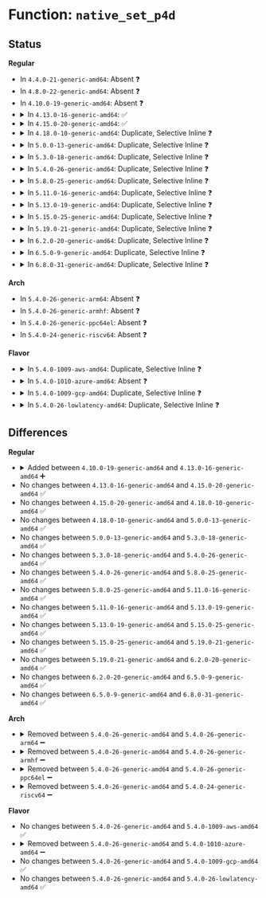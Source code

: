 # Function: <code>native_set_p4d</code>

## Status
<b>Regular</b>
<ul>
<li>
In <code>4.4.0-21-generic-amd64</code>: Absent ❓
</li>
<li>
In <code>4.8.0-22-generic-amd64</code>: Absent ❓
</li>
<li>
In <code>4.10.0-19-generic-amd64</code>: Absent ❓
</li>
<li>
<details>
<summary>In <code>4.13.0-16-generic-amd64</code>: ✅</summary>

```c
void native_set_p4d(p4d_t * p4dp, p4d_t p4d)
```

```json
{
  "name": "native_set_p4d",
  "collision_type": "Unique Static",
  "inline_type": "No",
  "funcs": [
    {
      "addr": 18446744071579265632,
      "name": "native_set_p4d",
      "external": false,
      "loc": "arch/x86/include/asm/pgtable_64.h:133",
      "file": "arch/x86/kernel/paravirt.c",
      "inline": "seen, unknown",
      "caller_inline": [],
      "caller_func": []
    }
  ],
  "symbols": [
    {
      "addr": 18446744071579265632,
      "name": "native_set_p4d",
      "section": ".text",
      "bind": "STB_LOCAL",
      "size": 9
    }
  ]
}
```
</details>
</li>
<li>
<details>
<summary>In <code>4.15.0-20-generic-amd64</code>: ✅</summary>

```c
void native_set_p4d(p4d_t * p4dp, p4d_t p4d)
```

```json
{
  "name": "native_set_p4d",
  "collision_type": "Unique Static",
  "inline_type": "No",
  "funcs": [
    {
      "addr": 18446744071579283680,
      "name": "native_set_p4d",
      "external": false,
      "loc": "arch/x86/include/asm/pgtable_64.h:219",
      "file": "arch/x86/kernel/paravirt.c",
      "inline": "seen, unknown",
      "caller_inline": [],
      "caller_func": []
    }
  ],
  "symbols": [
    {
      "addr": 18446744071579283680,
      "name": "native_set_p4d",
      "section": ".text",
      "bind": "STB_LOCAL",
      "size": 36
    }
  ]
}
```
</details>
</li>
<li>
<details>
<summary>In <code>4.18.0-10-generic-amd64</code>: Duplicate, Selective Inline ❓</summary>

```c
void native_set_p4d(p4d_t * p4dp, p4d_t p4d)
```

```json
{
  "name": "native_set_p4d",
  "collision_type": "Static Duplication",
  "inline_type": "Selective",
  "funcs": [
    {
      "addr": 18446744071579295088,
      "name": "native_set_p4d",
      "external": false,
      "loc": "arch/x86/include/asm/pgtable_64.h:220",
      "file": "arch/x86/kernel/paravirt.c",
      "inline": "seen, unknown",
      "caller_inline": [],
      "caller_func": []
    },
    {
      "addr": 18446744071602897239,
      "name": "native_set_p4d",
      "external": false,
      "loc": "arch/x86/include/asm/pgtable_64.h:220",
      "file": "arch/x86/mm/mem_encrypt_identity.c",
      "inline": "declared, inlined",
      "caller_inline": [
        "arch/x86/mm/mem_encrypt_identity.c:sme_prepare_pgd"
      ],
      "caller_func": []
    }
  ],
  "symbols": [
    {
      "addr": 18446744071579295088,
      "name": "native_set_p4d",
      "section": ".text",
      "bind": "STB_LOCAL",
      "size": 30
    }
  ]
}
```
</details>
</li>
<li>
<details>
<summary>In <code>5.0.0-13-generic-amd64</code>: Duplicate, Selective Inline ❓</summary>

```c
void native_set_p4d(p4d_t * p4dp, p4d_t p4d)
```

```json
{
  "name": "native_set_p4d",
  "collision_type": "Static Duplication",
  "inline_type": "Selective",
  "funcs": [
    {
      "addr": 18446744071579319408,
      "name": "native_set_p4d",
      "external": false,
      "loc": "arch/x86/include/asm/pgtable_64.h:136",
      "file": "arch/x86/kernel/paravirt.c",
      "inline": "seen, unknown",
      "caller_inline": [],
      "caller_func": []
    },
    {
      "addr": 18446744071604694623,
      "name": "native_set_p4d",
      "external": false,
      "loc": "arch/x86/include/asm/pgtable_64.h:136",
      "file": "arch/x86/mm/mem_encrypt_identity.c",
      "inline": "declared, inlined",
      "caller_inline": [
        "arch/x86/mm/mem_encrypt_identity.c:sme_prepare_pgd"
      ],
      "caller_func": []
    }
  ],
  "symbols": [
    {
      "addr": 18446744071579319408,
      "name": "native_set_p4d",
      "section": ".text",
      "bind": "STB_LOCAL",
      "size": 30
    }
  ]
}
```
</details>
</li>
<li>
<details>
<summary>In <code>5.3.0-18-generic-amd64</code>: Duplicate, Selective Inline ❓</summary>

```c
void native_set_p4d(p4d_t * p4dp, p4d_t p4d)
```

```json
{
  "name": "native_set_p4d",
  "collision_type": "Static Duplication",
  "inline_type": "Selective",
  "funcs": [
    {
      "addr": 18446744071579334624,
      "name": "native_set_p4d",
      "external": false,
      "loc": "arch/x86/include/asm/pgtable_64.h:136",
      "file": "arch/x86/kernel/paravirt.c",
      "inline": "seen, unknown",
      "caller_inline": [],
      "caller_func": []
    },
    {
      "addr": 18446744071604794646,
      "name": "native_set_p4d",
      "external": false,
      "loc": "arch/x86/include/asm/pgtable_64.h:136",
      "file": "arch/x86/mm/mem_encrypt_identity.c",
      "inline": "declared, inlined",
      "caller_inline": [
        "arch/x86/mm/mem_encrypt_identity.c:sme_prepare_pgd"
      ],
      "caller_func": []
    }
  ],
  "symbols": [
    {
      "addr": 18446744071579334624,
      "name": "native_set_p4d",
      "section": ".text",
      "bind": "STB_LOCAL",
      "size": 30
    }
  ]
}
```
</details>
</li>
<li>
<details>
<summary>In <code>5.4.0-26-generic-amd64</code>: Duplicate, Selective Inline ❓</summary>

```c
void native_set_p4d(p4d_t * p4dp, p4d_t p4d)
```

```json
{
  "name": "native_set_p4d",
  "collision_type": "Static Duplication",
  "inline_type": "Selective",
  "funcs": [
    {
      "addr": 18446744071579338832,
      "name": "native_set_p4d",
      "external": false,
      "loc": "arch/x86/include/asm/pgtable_64.h:136",
      "file": "arch/x86/kernel/paravirt.c",
      "inline": "seen, unknown",
      "caller_inline": [],
      "caller_func": []
    },
    {
      "addr": 18446744071604820369,
      "name": "native_set_p4d",
      "external": false,
      "loc": "arch/x86/include/asm/pgtable_64.h:136",
      "file": "arch/x86/mm/mem_encrypt_identity.c",
      "inline": "declared, inlined",
      "caller_inline": [
        "arch/x86/mm/mem_encrypt_identity.c:sme_prepare_pgd"
      ],
      "caller_func": []
    }
  ],
  "symbols": [
    {
      "addr": 18446744071579338832,
      "name": "native_set_p4d",
      "section": ".text",
      "bind": "STB_LOCAL",
      "size": 30
    }
  ]
}
```
</details>
</li>
<li>
<details>
<summary>In <code>5.8.0-25-generic-amd64</code>: Duplicate, Selective Inline ❓</summary>

```c
void native_set_p4d(p4d_t * p4dp, p4d_t p4d)
```

```json
{
  "name": "native_set_p4d",
  "collision_type": "Static Duplication",
  "inline_type": "Selective",
  "funcs": [
    {
      "addr": 18446744071579368528,
      "name": "native_set_p4d",
      "external": false,
      "loc": "arch/x86/include/asm/pgtable_64.h:142",
      "file": "arch/x86/kernel/paravirt.c",
      "inline": "seen, unknown",
      "caller_inline": [],
      "caller_func": []
    },
    {
      "addr": 18446744071609158764,
      "name": "native_set_p4d",
      "external": false,
      "loc": "arch/x86/include/asm/pgtable_64.h:142",
      "file": "arch/x86/mm/mem_encrypt_identity.c",
      "inline": "declared, inlined",
      "caller_inline": [
        "arch/x86/mm/mem_encrypt_identity.c:sme_prepare_pgd"
      ],
      "caller_func": []
    }
  ],
  "symbols": [
    {
      "addr": 18446744071579368528,
      "name": "native_set_p4d",
      "section": ".text",
      "bind": "STB_LOCAL",
      "size": 47
    }
  ]
}
```
</details>
</li>
<li>
<details>
<summary>In <code>5.11.0-16-generic-amd64</code>: Duplicate, Selective Inline ❓</summary>

```c
void native_set_p4d(p4d_t * p4dp, p4d_t p4d)
```

```json
{
  "name": "native_set_p4d",
  "collision_type": "Static Duplication",
  "inline_type": "Selective",
  "funcs": [
    {
      "addr": 18446744071579367536,
      "name": "native_set_p4d",
      "external": false,
      "loc": "arch/x86/include/asm/pgtable_64.h:142",
      "file": "arch/x86/kernel/paravirt.c",
      "inline": "seen, unknown",
      "caller_inline": [],
      "caller_func": []
    },
    {
      "addr": 18446744071612229362,
      "name": "native_set_p4d",
      "external": false,
      "loc": "arch/x86/include/asm/pgtable_64.h:142",
      "file": "arch/x86/mm/mem_encrypt_identity.c",
      "inline": "declared, inlined",
      "caller_inline": [
        "arch/x86/mm/mem_encrypt_identity.c:sme_prepare_pgd"
      ],
      "caller_func": []
    }
  ],
  "symbols": [
    {
      "addr": 18446744071579367536,
      "name": "native_set_p4d",
      "section": ".text",
      "bind": "STB_LOCAL",
      "size": 47
    }
  ]
}
```
</details>
</li>
<li>
<details>
<summary>In <code>5.13.0-19-generic-amd64</code>: Duplicate, Selective Inline ❓</summary>

```c
void native_set_p4d(p4d_t * p4dp, p4d_t p4d)
```

```json
{
  "name": "native_set_p4d",
  "collision_type": "Static Duplication",
  "inline_type": "Selective",
  "funcs": [
    {
      "addr": 18446744071579371744,
      "name": "native_set_p4d",
      "external": false,
      "loc": "arch/x86/include/asm/pgtable_64.h:142",
      "file": "arch/x86/kernel/paravirt.c",
      "inline": "seen, unknown",
      "caller_inline": [],
      "caller_func": []
    },
    {
      "addr": 18446744071614370118,
      "name": "native_set_p4d",
      "external": false,
      "loc": "arch/x86/include/asm/pgtable_64.h:142",
      "file": "arch/x86/mm/mem_encrypt_identity.c",
      "inline": "declared, inlined",
      "caller_inline": [
        "arch/x86/mm/mem_encrypt_identity.c:sme_prepare_pgd"
      ],
      "caller_func": []
    }
  ],
  "symbols": [
    {
      "addr": 18446744071579371744,
      "name": "native_set_p4d",
      "section": ".text",
      "bind": "STB_LOCAL",
      "size": 54
    }
  ]
}
```
</details>
</li>
<li>
<details>
<summary>In <code>5.15.0-25-generic-amd64</code>: Duplicate, Selective Inline ❓</summary>

```c
void native_set_p4d(p4d_t * p4dp, p4d_t p4d)
```

```json
{
  "name": "native_set_p4d",
  "collision_type": "Static Duplication",
  "inline_type": "Selective",
  "funcs": [
    {
      "addr": 18446744071579433008,
      "name": "native_set_p4d",
      "external": false,
      "loc": "arch/x86/include/asm/pgtable_64.h:142",
      "file": "arch/x86/kernel/paravirt.c",
      "inline": "seen, unknown",
      "caller_inline": [],
      "caller_func": []
    },
    {
      "addr": 18446744071615302093,
      "name": "native_set_p4d",
      "external": false,
      "loc": "arch/x86/include/asm/pgtable_64.h:142",
      "file": "arch/x86/mm/mem_encrypt_identity.c",
      "inline": "declared, inlined",
      "caller_inline": [
        "arch/x86/mm/mem_encrypt_identity.c:sme_prepare_pgd"
      ],
      "caller_func": []
    }
  ],
  "symbols": [
    {
      "addr": 18446744071579433008,
      "name": "native_set_p4d",
      "section": ".text",
      "bind": "STB_LOCAL",
      "size": 54
    }
  ]
}
```
</details>
</li>
<li>
<details>
<summary>In <code>5.19.0-21-generic-amd64</code>: Duplicate, Selective Inline ❓</summary>

```c
void native_set_p4d(p4d_t * p4dp, p4d_t p4d)
```

```json
{
  "name": "native_set_p4d",
  "collision_type": "Static Duplication",
  "inline_type": "Selective",
  "funcs": [
    {
      "addr": 18446744071579501904,
      "name": "native_set_p4d",
      "external": false,
      "loc": "arch/x86/include/asm/pgtable_64.h:142",
      "file": "arch/x86/kernel/paravirt.c",
      "inline": "seen, unknown",
      "caller_inline": [],
      "caller_func": []
    },
    {
      "addr": 18446744071617082362,
      "name": "native_set_p4d",
      "external": false,
      "loc": "arch/x86/include/asm/pgtable_64.h:142",
      "file": "arch/x86/mm/mem_encrypt_identity.c",
      "inline": "declared, inlined",
      "caller_inline": [
        "arch/x86/mm/mem_encrypt_identity.c:sme_prepare_pgd"
      ],
      "caller_func": []
    }
  ],
  "symbols": [
    {
      "addr": 18446744071579501904,
      "name": "native_set_p4d",
      "section": ".text",
      "bind": "STB_LOCAL",
      "size": 67
    }
  ]
}
```
</details>
</li>
<li>
<details>
<summary>In <code>6.2.0-20-generic-amd64</code>: Duplicate, Selective Inline ❓</summary>

```c
void native_set_p4d(p4d_t * p4dp, p4d_t p4d)
```

```json
{
  "name": "native_set_p4d",
  "collision_type": "Static Duplication",
  "inline_type": "Selective",
  "funcs": [
    {
      "addr": 18446744071579599232,
      "name": "native_set_p4d",
      "external": false,
      "loc": "arch/x86/include/asm/pgtable_64.h:142",
      "file": "arch/x86/kernel/paravirt.c",
      "inline": "seen, unknown",
      "caller_inline": [],
      "caller_func": []
    },
    {
      "addr": 18446744071627737605,
      "name": "native_set_p4d",
      "external": false,
      "loc": "arch/x86/include/asm/pgtable_64.h:142",
      "file": "arch/x86/mm/mem_encrypt_identity.c",
      "inline": "declared, inlined",
      "caller_inline": [
        "arch/x86/mm/mem_encrypt_identity.c:sme_prepare_pgd"
      ],
      "caller_func": []
    }
  ],
  "symbols": [
    {
      "addr": 18446744071579599232,
      "name": "native_set_p4d",
      "section": ".text",
      "bind": "STB_LOCAL",
      "size": 64
    }
  ]
}
```
</details>
</li>
<li>
<details>
<summary>In <code>6.5.0-9-generic-amd64</code>: Duplicate, Selective Inline ❓</summary>

```c
void native_set_p4d(p4d_t * p4dp, p4d_t p4d)
```

```json
{
  "name": "native_set_p4d",
  "collision_type": "Static Duplication",
  "inline_type": "Selective",
  "funcs": [
    {
      "addr": 18446744071579611920,
      "name": "native_set_p4d",
      "external": false,
      "loc": "arch/x86/include/asm/pgtable_64.h:142",
      "file": "arch/x86/kernel/paravirt.c",
      "inline": "seen, unknown",
      "caller_inline": [],
      "caller_func": []
    },
    {
      "addr": 18446744071619496580,
      "name": "native_set_p4d",
      "external": false,
      "loc": "arch/x86/include/asm/pgtable_64.h:142",
      "file": "arch/x86/mm/mem_encrypt_identity.c",
      "inline": "declared, inlined",
      "caller_inline": [
        "arch/x86/mm/mem_encrypt_identity.c:sme_prepare_pgd"
      ],
      "caller_func": []
    }
  ],
  "symbols": [
    {
      "addr": 18446744071579611920,
      "name": "native_set_p4d",
      "section": ".text",
      "bind": "STB_LOCAL",
      "size": 64
    }
  ]
}
```
</details>
</li>
<li>
<details>
<summary>In <code>6.8.0-31-generic-amd64</code>: Duplicate, Selective Inline ❓</summary>

```c
void native_set_p4d(p4d_t * p4dp, p4d_t p4d)
```

```json
{
  "name": "native_set_p4d",
  "collision_type": "Static Duplication",
  "inline_type": "Selective",
  "funcs": [
    {
      "addr": 18446744071579641632,
      "name": "native_set_p4d",
      "external": false,
      "loc": "arch/x86/include/asm/pgtable_64.h:142",
      "file": "arch/x86/kernel/paravirt.c",
      "inline": "seen, unknown",
      "caller_inline": [],
      "caller_func": []
    },
    {
      "addr": 18446744071621793412,
      "name": "native_set_p4d",
      "external": false,
      "loc": "arch/x86/include/asm/pgtable_64.h:142",
      "file": "arch/x86/mm/mem_encrypt_identity.c",
      "inline": "declared, inlined",
      "caller_inline": [
        "arch/x86/mm/mem_encrypt_identity.c:sme_prepare_pgd"
      ],
      "caller_func": []
    }
  ],
  "symbols": [
    {
      "addr": 18446744071579641632,
      "name": "native_set_p4d",
      "section": ".text",
      "bind": "STB_LOCAL",
      "size": 64
    }
  ]
}
```
</details>
</li>
</ul>
<b>Arch</b>
<ul>
<li>
In <code>5.4.0-26-generic-arm64</code>: Absent ❓
</li>
<li>
In <code>5.4.0-26-generic-armhf</code>: Absent ❓
</li>
<li>
In <code>5.4.0-26-generic-ppc64el</code>: Absent ❓
</li>
<li>
In <code>5.4.0-24-generic-riscv64</code>: Absent ❓
</li>
</ul>
<b>Flavor</b>
<ul>
<li>
<details>
<summary>In <code>5.4.0-1009-aws-amd64</code>: Duplicate, Selective Inline ❓</summary>

```c
void native_set_p4d(p4d_t * p4dp, p4d_t p4d)
```

```json
{
  "name": "native_set_p4d",
  "collision_type": "Static Duplication",
  "inline_type": "Selective",
  "funcs": [
    {
      "addr": 18446744071579334736,
      "name": "native_set_p4d",
      "external": false,
      "loc": "arch/x86/include/asm/pgtable_64.h:136",
      "file": "arch/x86/kernel/paravirt.c",
      "inline": "seen, unknown",
      "caller_inline": [],
      "caller_func": []
    },
    {
      "addr": 18446744071604734249,
      "name": "native_set_p4d",
      "external": false,
      "loc": "arch/x86/include/asm/pgtable_64.h:136",
      "file": "arch/x86/mm/mem_encrypt_identity.c",
      "inline": "declared, inlined",
      "caller_inline": [
        "arch/x86/mm/mem_encrypt_identity.c:sme_prepare_pgd"
      ],
      "caller_func": []
    }
  ],
  "symbols": [
    {
      "addr": 18446744071579334736,
      "name": "native_set_p4d",
      "section": ".text",
      "bind": "STB_LOCAL",
      "size": 30
    }
  ]
}
```
</details>
</li>
<li>
<details>
<summary>In <code>5.4.0-1010-azure-amd64</code>: Absent ❓</summary>

```json
{
  "name": "native_set_p4d",
  "collision_type": "Static Duplication",
  "inline_type": "Full",
  "funcs": [
    {
      "addr": 18446744071604581791,
      "name": "native_set_p4d",
      "external": false,
      "loc": "arch/x86/include/asm/pgtable_64.h:136",
      "file": "arch/x86/entry/vsyscall/vsyscall_64.c",
      "inline": "declared, inlined",
      "caller_inline": [
        "arch/x86/entry/vsyscall/vsyscall_64.c:set_vsyscall_pgtable_user_bits"
      ],
      "caller_func": []
    },
    {
      "addr": 18446744071579002514,
      "name": "native_set_p4d",
      "external": false,
      "loc": "arch/x86/include/asm/pgtable_64.h:136",
      "file": "arch/x86/kernel/ldt.c",
      "inline": "declared, inlined",
      "caller_inline": [],
      "caller_func": []
    },
    {
      "addr": 18446744071604606857,
      "name": "native_set_p4d",
      "external": false,
      "loc": "arch/x86/include/asm/pgtable_64.h:136",
      "file": "arch/x86/kernel/espfix_64.c",
      "inline": "declared, inlined",
      "caller_inline": [
        "arch/x86/kernel/espfix_64.c:init_espfix_bsp"
      ],
      "caller_func": []
    },
    {
      "addr": 18446744071579234476,
      "name": "native_set_p4d",
      "external": false,
      "loc": "arch/x86/include/asm/pgtable_64.h:136",
      "file": "arch/x86/kernel/machine_kexec_64.c",
      "inline": "declared, inlined",
      "caller_inline": [
        "arch/x86/kernel/machine_kexec_64.c:machine_kexec_prepare"
      ],
      "caller_func": []
    },
    {
      "addr": 18446744071589492985,
      "name": "native_set_p4d",
      "external": false,
      "loc": "arch/x86/include/asm/pgtable_64.h:136",
      "file": "arch/x86/mm/init_64.c",
      "inline": "declared, inlined",
      "caller_inline": [
        "arch/x86/mm/init_64.c:__kernel_physical_mapping_init",
        "arch/x86/mm/init_64.c:__kernel_physical_mapping_init",
        "arch/x86/mm/init_64.c:__init_extra_mapping",
        "arch/x86/mm/init_64.c:fill_pud",
        "arch/x86/mm/init_64.c:sync_global_pgds_l4",
        "arch/x86/mm/init_64.c:kernel_ident_mapping_init"
      ],
      "caller_func": []
    },
    {
      "addr": 18446744071579294644,
      "name": "native_set_p4d",
      "external": false,
      "loc": "arch/x86/include/asm/pgtable_64.h:136",
      "file": "arch/x86/mm/fault.c",
      "inline": "declared, inlined",
      "caller_inline": [
        "arch/x86/mm/fault.c:vmalloc_fault"
      ],
      "caller_func": []
    },
    {
      "addr": 18446744071579306959,
      "name": "native_set_p4d",
      "external": false,
      "loc": "arch/x86/include/asm/pgtable_64.h:136",
      "file": "arch/x86/mm/pageattr.c",
      "inline": "declared, inlined",
      "caller_inline": [
        "arch/x86/mm/pageattr.c:populate_pgd"
      ],
      "caller_func": []
    },
    {
      "addr": 18446744071579329889,
      "name": "native_set_p4d",
      "external": false,
      "loc": "arch/x86/include/asm/pgtable_64.h:136",
      "file": "arch/x86/mm/tlb.c",
      "inline": "declared, inlined",
      "caller_inline": [
        "arch/x86/mm/tlb.c:switch_mm_irqs_off"
      ],
      "caller_func": []
    },
    {
      "addr": 18446744071589494174,
      "name": "native_set_p4d",
      "external": false,
      "loc": "arch/x86/include/asm/pgtable_64.h:136",
      "file": "arch/x86/mm/kaslr.c",
      "inline": "declared, inlined",
      "caller_inline": [
        "arch/x86/mm/kaslr.c:init_trampoline"
      ],
      "caller_func": []
    },
    {
      "addr": 18446744071579354313,
      "name": "native_set_p4d",
      "external": false,
      "loc": "arch/x86/include/asm/pgtable_64.h:136",
      "file": "arch/x86/mm/pti.c",
      "inline": "declared, inlined",
      "caller_inline": [
        "arch/x86/mm/pti.c:pti_user_pagetable_walk_pmd"
      ],
      "caller_func": []
    },
    {
      "addr": 18446744071604701870,
      "name": "native_set_p4d",
      "external": false,
      "loc": "arch/x86/include/asm/pgtable_64.h:136",
      "file": "arch/x86/mm/mem_encrypt_identity.c",
      "inline": "declared, inlined",
      "caller_inline": [
        "arch/x86/mm/mem_encrypt_identity.c:sme_prepare_pgd"
      ],
      "caller_func": []
    },
    {
      "addr": 18446744071604710188,
      "name": "native_set_p4d",
      "external": false,
      "loc": "arch/x86/include/asm/pgtable_64.h:136",
      "file": "arch/x86/platform/efi/efi_64.c",
      "inline": "declared, inlined",
      "caller_inline": [
        "arch/x86/platform/efi/efi_64.c:efi_call_phys_epilog"
      ],
      "caller_func": []
    },
    {
      "addr": 18446744071581257923,
      "name": "native_set_p4d",
      "external": false,
      "loc": "arch/x86/include/asm/pgtable_64.h:136",
      "file": "mm/memory.c",
      "inline": "declared, inlined",
      "caller_inline": [
        "mm/memory.c:__pud_alloc",
        "mm/memory.c:free_pgd_range"
      ],
      "caller_func": []
    },
    {
      "addr": 18446744071581323706,
      "name": "native_set_p4d",
      "external": false,
      "loc": "arch/x86/include/asm/pgtable_64.h:136",
      "file": "mm/pgtable-generic.c",
      "inline": "declared, inlined",
      "caller_inline": [
        "mm/pgtable-generic.c:p4d_clear_bad"
      ],
      "caller_func": []
    },
    {
      "addr": 18446744071589504626,
      "name": "native_set_p4d",
      "external": false,
      "loc": "arch/x86/include/asm/pgtable_64.h:136",
      "file": "mm/sparse-vmemmap.c",
      "inline": "declared, inlined",
      "caller_inline": [
        "mm/sparse-vmemmap.c:vmemmap_p4d_populate"
      ],
      "caller_func": []
    },
    {
      "addr": 18446744071587643019,
      "name": "native_set_p4d",
      "external": false,
      "loc": "arch/x86/include/asm/pgtable_64.h:136",
      "file": "arch/x86/power/hibernate_64.c",
      "inline": "declared, inlined",
      "caller_inline": [
        "arch/x86/power/hibernate_64.c:swsusp_arch_resume"
      ],
      "caller_func": []
    },
    {
      "addr": 0,
      "name": "native_set_p4d",
      "external": false,
      "loc": "arch/x86/include/asm/pgtable_64.h:136",
      "file": "arch/x86/power/hibernate.c",
      "inline": "declared, inlined",
      "caller_inline": [],
      "caller_func": []
    }
  ],
  "symbols": []
}
```
</details>
</li>
<li>
<details>
<summary>In <code>5.4.0-1009-gcp-amd64</code>: Duplicate, Selective Inline ❓</summary>

```c
void native_set_p4d(p4d_t * p4dp, p4d_t p4d)
```

```json
{
  "name": "native_set_p4d",
  "collision_type": "Static Duplication",
  "inline_type": "Selective",
  "funcs": [
    {
      "addr": 18446744071579334656,
      "name": "native_set_p4d",
      "external": false,
      "loc": "arch/x86/include/asm/pgtable_64.h:136",
      "file": "arch/x86/kernel/paravirt.c",
      "inline": "seen, unknown",
      "caller_inline": [],
      "caller_func": []
    },
    {
      "addr": 18446744071604811816,
      "name": "native_set_p4d",
      "external": false,
      "loc": "arch/x86/include/asm/pgtable_64.h:136",
      "file": "arch/x86/mm/mem_encrypt_identity.c",
      "inline": "declared, inlined",
      "caller_inline": [
        "arch/x86/mm/mem_encrypt_identity.c:sme_prepare_pgd"
      ],
      "caller_func": []
    }
  ],
  "symbols": [
    {
      "addr": 18446744071579334656,
      "name": "native_set_p4d",
      "section": ".text",
      "bind": "STB_LOCAL",
      "size": 30
    }
  ]
}
```
</details>
</li>
<li>
<details>
<summary>In <code>5.4.0-26-lowlatency-amd64</code>: Duplicate, Selective Inline ❓</summary>

```c
void native_set_p4d(p4d_t * p4dp, p4d_t p4d)
```

```json
{
  "name": "native_set_p4d",
  "collision_type": "Static Duplication",
  "inline_type": "Selective",
  "funcs": [
    {
      "addr": 18446744071579343008,
      "name": "native_set_p4d",
      "external": false,
      "loc": "arch/x86/include/asm/pgtable_64.h:136",
      "file": "arch/x86/kernel/paravirt.c",
      "inline": "seen, unknown",
      "caller_inline": [],
      "caller_func": []
    },
    {
      "addr": 18446744071604824526,
      "name": "native_set_p4d",
      "external": false,
      "loc": "arch/x86/include/asm/pgtable_64.h:136",
      "file": "arch/x86/mm/mem_encrypt_identity.c",
      "inline": "declared, inlined",
      "caller_inline": [
        "arch/x86/mm/mem_encrypt_identity.c:sme_prepare_pgd"
      ],
      "caller_func": []
    }
  ],
  "symbols": [
    {
      "addr": 18446744071579343008,
      "name": "native_set_p4d",
      "section": ".text",
      "bind": "STB_LOCAL",
      "size": 30
    }
  ]
}
```
</details>
</li>
</ul>

## Differences
<b>Regular</b>
<ul>
<li>
<details>
<summary>Added between <code>4.10.0-19-generic-amd64</code> and <code>4.13.0-16-generic-amd64</code> ➕</summary>

```c
void native_set_p4d(p4d_t * p4dp, p4d_t p4d)
```
</details>
</li>
<li>
No changes between <code>4.13.0-16-generic-amd64</code> and <code>4.15.0-20-generic-amd64</code> ✅
</li>
<li>
No changes between <code>4.15.0-20-generic-amd64</code> and <code>4.18.0-10-generic-amd64</code> ✅
</li>
<li>
No changes between <code>4.18.0-10-generic-amd64</code> and <code>5.0.0-13-generic-amd64</code> ✅
</li>
<li>
No changes between <code>5.0.0-13-generic-amd64</code> and <code>5.3.0-18-generic-amd64</code> ✅
</li>
<li>
No changes between <code>5.3.0-18-generic-amd64</code> and <code>5.4.0-26-generic-amd64</code> ✅
</li>
<li>
No changes between <code>5.4.0-26-generic-amd64</code> and <code>5.8.0-25-generic-amd64</code> ✅
</li>
<li>
No changes between <code>5.8.0-25-generic-amd64</code> and <code>5.11.0-16-generic-amd64</code> ✅
</li>
<li>
No changes between <code>5.11.0-16-generic-amd64</code> and <code>5.13.0-19-generic-amd64</code> ✅
</li>
<li>
No changes between <code>5.13.0-19-generic-amd64</code> and <code>5.15.0-25-generic-amd64</code> ✅
</li>
<li>
No changes between <code>5.15.0-25-generic-amd64</code> and <code>5.19.0-21-generic-amd64</code> ✅
</li>
<li>
No changes between <code>5.19.0-21-generic-amd64</code> and <code>6.2.0-20-generic-amd64</code> ✅
</li>
<li>
No changes between <code>6.2.0-20-generic-amd64</code> and <code>6.5.0-9-generic-amd64</code> ✅
</li>
<li>
No changes between <code>6.5.0-9-generic-amd64</code> and <code>6.8.0-31-generic-amd64</code> ✅
</li>
</ul>
<b>Arch</b>
<ul>
<li>
<details>
<summary>Removed between <code>5.4.0-26-generic-amd64</code> and <code>5.4.0-26-generic-arm64</code> ➖</summary>

```c
void native_set_p4d(p4d_t * p4dp, p4d_t p4d)
```
</details>
</li>
<li>
<details>
<summary>Removed between <code>5.4.0-26-generic-amd64</code> and <code>5.4.0-26-generic-armhf</code> ➖</summary>

```c
void native_set_p4d(p4d_t * p4dp, p4d_t p4d)
```
</details>
</li>
<li>
<details>
<summary>Removed between <code>5.4.0-26-generic-amd64</code> and <code>5.4.0-26-generic-ppc64el</code> ➖</summary>

```c
void native_set_p4d(p4d_t * p4dp, p4d_t p4d)
```
</details>
</li>
<li>
<details>
<summary>Removed between <code>5.4.0-26-generic-amd64</code> and <code>5.4.0-24-generic-riscv64</code> ➖</summary>

```c
void native_set_p4d(p4d_t * p4dp, p4d_t p4d)
```
</details>
</li>
</ul>
<b>Flavor</b>
<ul>
<li>
No changes between <code>5.4.0-26-generic-amd64</code> and <code>5.4.0-1009-aws-amd64</code> ✅
</li>
<li>
<details>
<summary>Removed between <code>5.4.0-26-generic-amd64</code> and <code>5.4.0-1010-azure-amd64</code> ➖</summary>

```c
void native_set_p4d(p4d_t * p4dp, p4d_t p4d)
```
</details>
</li>
<li>
No changes between <code>5.4.0-26-generic-amd64</code> and <code>5.4.0-1009-gcp-amd64</code> ✅
</li>
<li>
No changes between <code>5.4.0-26-generic-amd64</code> and <code>5.4.0-26-lowlatency-amd64</code> ✅
</li>
</ul>
